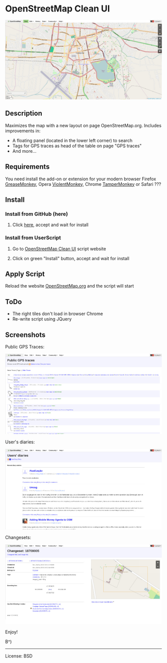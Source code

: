 
# OpenStreetMap Clean UI

![screenshot](https://github.com/51114u9/osm-clean-ui/raw/master/screenshot1.jpg)

## Description

Maximizes the map with a new layout on page OpenStreetMap.org. Includes
improvements in:

* A floating panel (located in the lower left corner) to search
* Tags for GPS traces as head of the table on page "GPS traces"
* And more...

## Requirements

You need install the add-on or extension for your modern browser Firefox
[GreaseMonkey](http://mzl.la/1aQPQ9p), Opera [ViolentMonkey](http://bit.ly/15pmpZV),
Chrome [TamperMonkey](http://bit.ly/19r15Yf) or Safari ???

## Install

### Install from GitHub (here)

1. Click [here](https://github.com/51114u9/osm-clean-ui/raw/master/17415.user.js),
   accept and wait for install

### Install from UserScript

1. Go to [OpenStreetMap Clean UI](http://bit.ly/17Nee9Y) script website

2. Click on green "Install" button, accept and wait for install

## Apply Script

Reload the website [OpenStreetMap.org](http://www.openstreetmap.org/)
and the script will start

## ToDo

* The right tiles don't load in browser Chrome
* Re-write script using JQuery

## Screenshots

Public GPS Traces:

![screenshot](https://github.com/51114u9/osm-clean-ui/raw/master/screenshot2.jpg)

User's diaries:

![screenshot](https://github.com/51114u9/osm-clean-ui/raw/master/screenshot3.jpg)

Changesets:

![screenshot](https://github.com/51114u9/osm-clean-ui/raw/master/screenshot4.jpg)

Enjoy!

B^)

---

License: BSD
